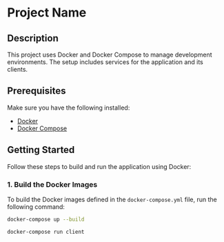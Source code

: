 # Project Name

## Description

This project uses Docker and Docker Compose to manage development environments. The setup includes services for the application and its clients.

## Prerequisites

Make sure you have the following installed:

- [Docker](https://www.docker.com/get-started)
- [Docker Compose](https://docs.docker.com/compose/)

## Getting Started

Follow these steps to build and run the application using Docker:

### 1. Build the Docker Images

To build the Docker images defined in the `docker-compose.yml` file, run the following command:

```bash
docker-compose up --build
```
```bash
docker-compose run client
